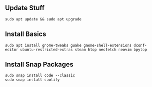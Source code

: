 ## Update Stuff

```
sudo apt update && sudo apt upgrade
```

## Install Basics

```
sudo apt install gnome-tweaks guake gnome-shell-extensions dconf-editor ubuntu-restricted-extras steam htop neofetch neovim bpytop
```

## Install Snap Packages

```
sudo snap install code --classic
sudo snap install spotify
```

